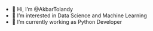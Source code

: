 - 👋 Hi, I’m @AkbarTolandy
- 👀 I’m interested in Data Science and Machine Learning
- 🌱 I’m currently working as Python Developer

<!---
AkbarTolandy/AkbarTolandy is a ✨ special ✨ repository because its `README.md` (this file) appears on your GitHub profile.
You can click the Preview link to take a look at your changes.
--->
